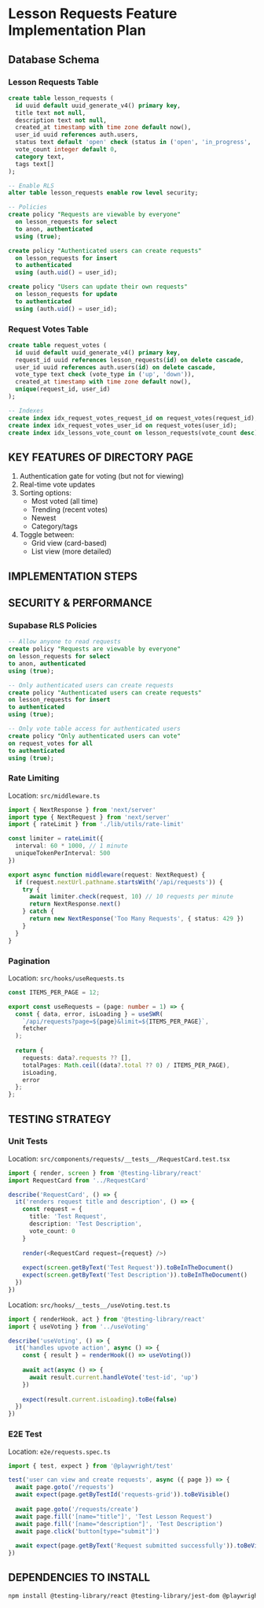 # Lesson Requests Feature Implementation Plan

## Database Schema

### Lesson Requests Table
```sql
create table lesson_requests (
  id uuid default uuid_generate_v4() primary key,
  title text not null,
  description text not null,
  created_at timestamp with time zone default now(),
  user_id uuid references auth.users,
  status text default 'open' check (status in ('open', 'in_progress', 'completed')),
  vote_count integer default 0,
  category text,
  tags text[]
);

-- Enable RLS
alter table lesson_requests enable row level security;

-- Policies
create policy "Requests are viewable by everyone"
  on lesson_requests for select
  to anon, authenticated
  using (true);

create policy "Authenticated users can create requests"
  on lesson_requests for insert
  to authenticated
  using (auth.uid() = user_id);

create policy "Users can update their own requests"
  on lesson_requests for update
  to authenticated
  using (auth.uid() = user_id);
```

### Request Votes Table
```sql
create table request_votes (
  id uuid default uuid_generate_v4() primary key,
  request_id uuid references lesson_requests(id) on delete cascade,
  user_id uuid references auth.users(id) on delete cascade,
  vote_type text check (vote_type in ('up', 'down')),
  created_at timestamp with time zone default now(),
  unique(request_id, user_id)
);

-- Indexes
create index idx_request_votes_request_id on request_votes(request_id);
create index idx_request_votes_user_id on request_votes(user_id);
create index idx_lessons_vote_count on lesson_requests(vote_count desc);
```

## KEY FEATURES OF DIRECTORY PAGE
1. Authentication gate for voting (but not for viewing)
2. Real-time vote updates
3. Sorting options:
   - Most voted (all time)
   - Trending (recent votes)
   - Newest
   - Category/tags
4. Toggle between:
   - Grid view (card-based)
   - List view (more detailed)

## IMPLEMENTATION STEPS

## SECURITY & PERFORMANCE

### Supabase RLS Policies
```sql
-- Allow anyone to read requests
create policy "Requests are viewable by everyone"
on lesson_requests for select
to anon, authenticated
using (true);

-- Only authenticated users can create requests
create policy "Authenticated users can create requests"
on lesson_requests for insert
to authenticated
using (true);

-- Only vote table access for authenticated users
create policy "Only authenticated users can vote"
on request_votes for all
to authenticated
using (true);
```

### Rate Limiting
Location: `src/middleware.ts`
```typescript
import { NextResponse } from 'next/server'
import type { NextRequest } from 'next/server'
import { rateLimit } from './lib/utils/rate-limit'

const limiter = rateLimit({
  interval: 60 * 1000, // 1 minute
  uniqueTokenPerInterval: 500
})

export async function middleware(request: NextRequest) {
  if (request.nextUrl.pathname.startsWith('/api/requests')) {
    try {
      await limiter.check(request, 10) // 10 requests per minute
      return NextResponse.next()
    } catch {
      return new NextResponse('Too Many Requests', { status: 429 })
    }
  }
}
```

### Pagination
Location: `src/hooks/useRequests.ts`
```typescript
const ITEMS_PER_PAGE = 12;

export const useRequests = (page: number = 1) => {
  const { data, error, isLoading } = useSWR(
    `/api/requests?page=${page}&limit=${ITEMS_PER_PAGE}`,
    fetcher
  );
  
  return {
    requests: data?.requests ?? [],
    totalPages: Math.ceil((data?.total ?? 0) / ITEMS_PER_PAGE),
    isLoading,
    error
  };
};
```

## TESTING STRATEGY

### Unit Tests
Location: `src/components/requests/__tests__/RequestCard.test.tsx`
```typescript
import { render, screen } from '@testing-library/react'
import RequestCard from '../RequestCard'

describe('RequestCard', () => {
  it('renders request title and description', () => {
    const request = {
      title: 'Test Request',
      description: 'Test Description',
      vote_count: 0
    }
    
    render(<RequestCard request={request} />)
    
    expect(screen.getByText('Test Request')).toBeInTheDocument()
    expect(screen.getByText('Test Description')).toBeInTheDocument()
  })
})
```

Location: `src/hooks/__tests__/useVoting.test.ts`
```typescript
import { renderHook, act } from '@testing-library/react'
import { useVoting } from '../useVoting'

describe('useVoting', () => {
  it('handles upvote action', async () => {
    const { result } = renderHook(() => useVoting())
    
    await act(async () => {
      await result.current.handleVote('test-id', 'up')
    })
    
    expect(result.current.isLoading).toBe(false)
  })
})
```

### E2E Test
Location: `e2e/requests.spec.ts`
```typescript
import { test, expect } from '@playwright/test'

test('user can view and create requests', async ({ page }) => {
  await page.goto('/requests')
  await expect(page.getByTestId('requests-grid')).toBeVisible()
  
  await page.goto('/requests/create')
  await page.fill('[name="title"]', 'Test Lesson Request')
  await page.fill('[name="description"]', 'Test Description')
  await page.click('button[type="submit"]')
  
  await expect(page.getByText('Request submitted successfully')).toBeVisible()
})
```

## DEPENDENCIES TO INSTALL
```bash
npm install @testing-library/react @testing-library/jest-dom @playwright/test zod swr
```
